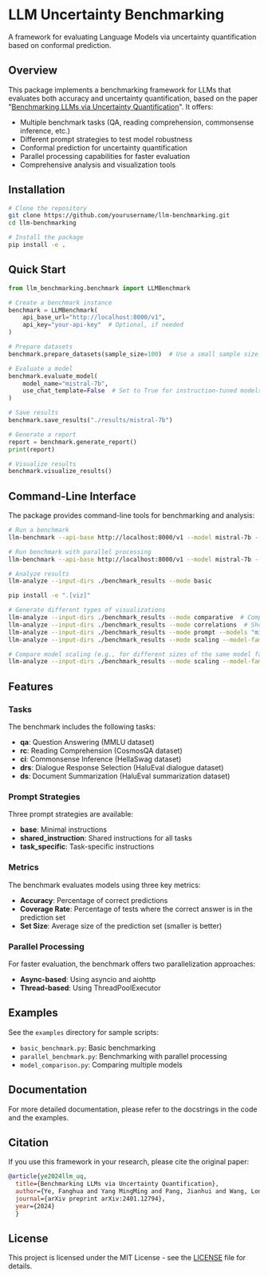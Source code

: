 # LLM Uncertainty Benchmarking

A framework for evaluating Language Models via uncertainty quantification based on conformal prediction.

## Overview

This package implements a benchmarking framework for LLMs that evaluates both accuracy and uncertainty quantification, based on the paper "[Benchmarking LLMs via Uncertainty Quantification](https://arxiv.org/html/2401.12794v3)". It offers:

- Multiple benchmark tasks (QA, reading comprehension, commonsense inference, etc.)
- Different prompt strategies to test model robustness
- Conformal prediction for uncertainty quantification
- Parallel processing capabilities for faster evaluation
- Comprehensive analysis and visualization tools

## Installation

```bash
# Clone the repository
git clone https://github.com/yourusername/llm-benchmarking.git
cd llm-benchmarking

# Install the package
pip install -e .
```

## Quick Start

```python
from llm_benchmarking.benchmark import LLMBenchmark

# Create a benchmark instance
benchmark = LLMBenchmark(
    api_base_url="http://localhost:8000/v1",
    api_key="your-api-key"  # Optional, if needed
)

# Prepare datasets
benchmark.prepare_datasets(sample_size=100)  # Use a small sample size for quick testing

# Evaluate a model
benchmark.evaluate_model(
    model_name="mistral-7b",
    use_chat_template=False  # Set to True for instruction-tuned models
)

# Save results
benchmark.save_results("./results/mistral-7b")

# Generate a report
report = benchmark.generate_report()
print(report)

# Visualize results
benchmark.visualize_results()
```

## Command-Line Interface

The package provides command-line tools for benchmarking and analysis:

```bash
# Run a benchmark
llm-benchmark --api-base http://localhost:8000/v1 --model mistral-7b --sample-size 100

# Run benchmark with parallel processing
llm-benchmark --api-base http://localhost:8000/v1 --model mistral-7b --parallel --batch-size 10 --max-workers 4

# Analyze results
llm-analyze --input-dirs ./benchmark_results --mode basic

pip install -e ".[viz]"

# Generate different types of visualizations
llm-analyze --input-dirs ./benchmark_results --mode comparative  # Compare across tasks
llm-analyze --input-dirs ./benchmark_results --mode correlations  # Show metric correlations
llm-analyze --input-dirs ./benchmark_results --mode prompt --models "mistral-7b"  # Analyze prompt strategies
llm-analyze --input-dirs ./benchmark_results --mode scaling --model-family llama --model-sizes 7B 13B 70B  # Model scaling analysis

# Compare model scaling (e.g., for different sizes of the same model family)
llm-analyze --input-dirs ./benchmark_results --mode scaling --model-family llama --model-sizes 7B 13B 70B
```

## Features

### Tasks

The benchmark includes the following tasks:

- **qa**: Question Answering (MMLU dataset)
- **rc**: Reading Comprehension (CosmosQA dataset)
- **ci**: Commonsense Inference (HellaSwag dataset)
- **drs**: Dialogue Response Selection (HaluEval dialogue dataset)
- **ds**: Document Summarization (HaluEval summarization dataset)

### Prompt Strategies

Three prompt strategies are available:

- **base**: Minimal instructions
- **shared_instruction**: Shared instructions for all tasks
- **task_specific**: Task-specific instructions

### Metrics

The benchmark evaluates models using three key metrics:

- **Accuracy**: Percentage of correct predictions
- **Coverage Rate**: Percentage of tests where the correct answer is in the prediction set
- **Set Size**: Average size of the prediction set (smaller is better)

### Parallel Processing

For faster evaluation, the benchmark offers two parallelization approaches:

- **Async-based**: Using asyncio and aiohttp
- **Thread-based**: Using ThreadPoolExecutor

## Examples

See the `examples` directory for sample scripts:

- `basic_benchmark.py`: Basic benchmarking
- `parallel_benchmark.py`: Benchmarking with parallel processing
- `model_comparison.py`: Comparing multiple models

## Documentation

For more detailed documentation, please refer to the docstrings in the code and the examples.

## Citation

If you use this framework in your research, please cite the original paper:

```bibtex
@article{ye2024llm_uq,
  title={Benchmarking LLMs via Uncertainty Quantification},
  author={Ye, Fanghua and Yang MingMing and Pang, Jianhui and Wang, Longyue and Wong, Derek F and Yilmaz Emine and Shi, Shuming and Tu, Zhaopeng},
  journal={arXiv preprint arXiv:2401.12794},
  year={2024}
  }
```

## License

This project is licensed under the MIT License - see the [LICENSE](./LICENSE) file for details.

